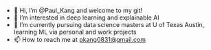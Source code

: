 - 👋 Hi, I’m @Paul_Kang and welcome to my git!
- 👀 I’m interested in deep learning and explainable AI
- 🌱 I’m currently pursuing data science masters at U of Texas Austin, learning ML via personal and work projects
- 📫 How to reach me at pkang0831@gmail.com

<!---
pkang0831/pkang0831 is a ✨ special ✨ repository because its `README.md` (this file) appears on your GitHub profile.
You can click the Preview link to take a look at your changes.
--->
